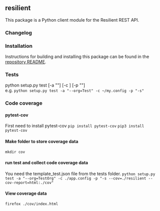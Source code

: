 ## resilient

This package is a Python client module for the Resilient REST API.

### Changelog

### Installation  
Instructions for building and installing this package can be found in the 
[repository README](https://github.com/ibmresilient/resilient-python-api/blob/master/README.md).


### Tests  
python setup.py test [-a "<optional co3argparse args>"] [-c <config file>] [-p "<optional pytest args>"]  
e.g. `python setup.py test -a "--org=Test" -c ~/my.config -p "-s"`

### Code coverage
#### pytest-cov
First need to install pytest-cov
`pip install pytest-cov`
`pip3 install pytest-cov`
#### Make folder to store coverage data
`mkdir cov`
#### run test and collect code coverage data
You need the template_test.json file from the tests folder.
`python setup.py test -a "--org=TestOrg" -c ./app.config -p "-s --cov=./resilient --cov-report=html:./cov"`
#### View coverage data
`firefox ./cov/index.html`
   
